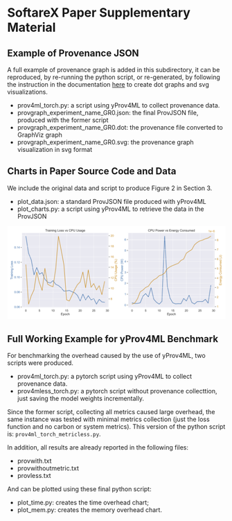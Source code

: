 
# SoftareX Paper Supplementary Material

## Example of Provenance JSON

A full example of provenance graph is added in this subdirectory, it can be reproduced, by re-running the python script, or re-generated, by following the instruction in the documentation [here]() to create dot graphs and svg visualizations. 

- prov4ml_torch.py: a script using yProv4ML to collect provenance data. 
- provgraph_experiment_name_GR0.json: the final ProvJSON file, produced with the former script
- provgraph_experiment_name_GR0.dot: the provenance file converted to GraphViz graph
- provgraph_experiment_name_GR0.svg: the provenance graph visualization in svg format

## Charts in Paper Source Code and Data

We include the original data and script to produce Figure 2 in Section 3.  
- plot_data.json: a standard ProvJSON file produced with yProv4ML
- plot_charts.py: a script using yProv4ML to retrieve the data in the ProvJSON

![](./imgs/metrics.png)

## Full Working Example for yProv4ML Benchmark

For benchmarking the overhead caused by the use of yProv4ML, two scripts were produced. 
- prov4ml_torch.py: a pytorch script using yProv4ML to collect provenance data. 
- prov4mless_torch.py: a pytorch script without provenance collecttion, just saving the model weights incrementally. 

Since the former script, collecting all metrics caused large overhead, the same instance was tested with minimal metrics collection (just the loss function and no carbon or system metrics). 
This version of the python script is: `prov4ml_torch_metricless.py`. 

In addition, all results are already reported in the following files: 
- provwith.txt
- provwithoutmetric.txt
- provless.txt

And can be plotted using these final python script:
- plot_time.py: creates the time overhead chart;
- plot_mem.py: creates the memory overhead chart.
